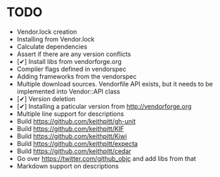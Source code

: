 # TODO

* Vendor.lock creation
* Installing from Vendor.lock
* Calculate dependencies
* Assert if there are any version conflicts
* [✔] Install libs from vendorforge.org
* Compiler flags defined in vendorspec
* Adding frameworks from the vendorspec
* Multiple download sources. Vendorfile API exists, but it needs to be
  implemented into Vendor::API class
* [✔] Version deletion
* [✔] Installing a paticular version from http://vendorforge.org
* Multiple line support for descriptions
* Build https://github.com/keithpitt/gh-unit
* Build https://github.com/keithpitt/KIF
* Build https://github.com/keithpitt/Kiwi
* Build https://github.com/keithpitt/expecta
* Build https://github.com/keithpitt/cedar
* Go over https://twitter.com/github_objc and add libs from that
* Markdown support on descriptions
